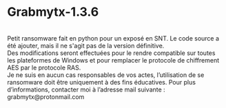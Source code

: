 # Grabmytx-1.3.6
<br>
Petit ransomware fait en python pour un exposé en SNT.
Le code source a été ajouter, mais il ne s'agit pas de la version définitive. <br>
Des modifications seront effectuées pour le rendre compatible sur toutes les plateformes de Windows et pour remplacer le protocole de chiffrement AES par le protocole RAS. <br>
Je ne suis en aucun cas responsables de vos actes, l’utilisation de se ransomware doit être uniquement à des fins éducatives.
Pour plus d’informations, contacter moi à l’adresse mail suivante : grabmytx@protonmail.com <br>
